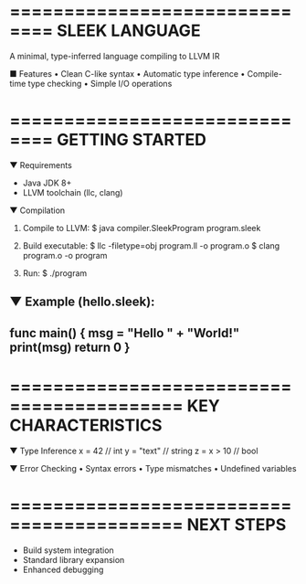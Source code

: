 ==============================
              SLEEK LANGUAGE
==============================

A minimal, type-inferred language compiling to LLVM IR

■ Features
• Clean C-like syntax
• Automatic type inference
• Compile-time type checking
• Simple I/O operations

==============================
           GETTING STARTED
==============================

▼ Requirements
- Java JDK 8+
- LLVM toolchain (llc, clang)

▼ Compilation
1. Compile to LLVM:
   $ java compiler.SleekProgram program.sleek

2. Build executable:
   $ llc -filetype=obj program.ll -o program.o
   $ clang program.o -o program

3. Run:
   $ ./program

▼ Example (hello.sleek):
----------------------------------------
func main() {
    msg = "Hello " + "World!"
    print(msg)
    return 0
}
----------------------------------------

==========================================
          KEY CHARACTERISTICS
==========================================

▼ Type Inference
x = 42          // int
y = "text"      // string
z = x > 10      // bool

▼ Error Checking
• Syntax errors
• Type mismatches
• Undefined variables

==========================================
            NEXT STEPS
==========================================
- Build system integration
- Standard library expansion
- Enhanced debugging
